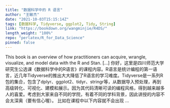 ```yaml
---
title: "数据科学中的 R 语言"
author: "王敏杰"
date: "2021-10-03T15:15:14Z"
tags: [数据科学, Tidyverse, ggplot2, Tidy, String]
link: "https://bookdown.org/wangminjie/R4DS/"
length_weight: "100%"
repo: "perlatex/R_for_Data_Science"
pinned: false
---
```


This book is an overview of how practitioners can acquire, wrangle, visualize, and model data with the R and Stan. [...] 你好，这里是四川师范大学研究生公选课《数据科学中的R语言》的课程内容。R语言是统计编程的第一语言，近几年Tidyverse的推出大大降低了R语言的学习难度。Tidyverse是一系列R包的集合，包含了dplyr、ggplot2、tidyr、stringr等，从数据导入预处理，再到高级转化、可视化、建模和展示。因为其代码清晰可读的编程风格，得到越来越多人的喜爱。考虑到大家来自不同的学院，有着不同的学科背景，因此讲授的内容不会太深奥（要有信心喔）。 比如在课程中以下内容就不会出现 ...
